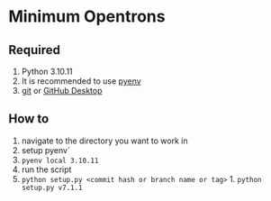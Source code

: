 # Minimum Opentrons

## Required

1. Python 3.10.11
  1. It is recommended to use [pyenv](https://github.com/pyenv/pyenv)
1. [git](https://git-scm.com/) or [GitHub Desktop](https://desktop.github.com/)

## How to

1. navigate to the directory you want to work in
1. setup pyenv`
  1. `pyenv local 3.10.11`
1. run the script
  1. `python setup.py <commit hash or branch name or tag>`
    1. `python setup.py v7.1.1`
